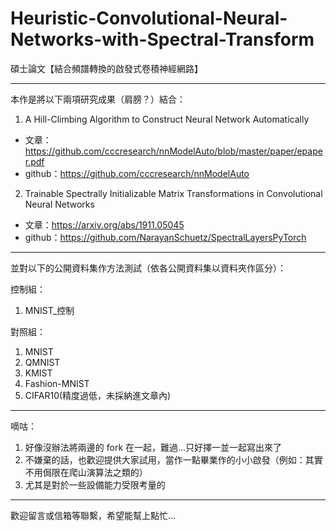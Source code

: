 # Heuristic-Convolutional-Neural-Networks-with-Spectral-Transform
碩士論文【結合頻譜轉換的啟發式卷積神經網路】

***
本作是將以下兩項研究成果（肩膀？）結合：
1. A Hill-Climbing Algorithm to Construct Neural Network Automatically
  - 文章：https://github.com/cccresearch/nnModelAuto/blob/master/paper/epaper.pdf
  - github：https://github.com/cccresearch/nnModelAuto
2. Trainable Spectrally Initializable Matrix Transformations in Convolutional Neural Networks
  - 文章：https://arxiv.org/abs/1911.05045
  - github：https://github.com/NarayanSchuetz/SpectralLayersPyTorch

***
並對以下的公開資料集作方法測試（依各公開資料集以資料夾作區分）：

控制組：
1. MNIST_控制

對照組：
1. MNIST
2. QMNIST
3. KMIST
4. Fashion-MNIST
5. CIFAR10(精度過低，未採納進文章內)

***
嘀咕：
1. 好像沒辦法將兩邊的 fork 在一起，難過...只好擇一並一起寫出來了
2. 不嫌棄的話，也歡迎提供大家試用，當作一點畢業作的小小啟發（例如：其實不用侷限在爬山演算法之類的）
3. 尤其是對於一些設備能力受限考量的

***
歡迎留言或信箱等聯繫，希望能幫上點忙...
